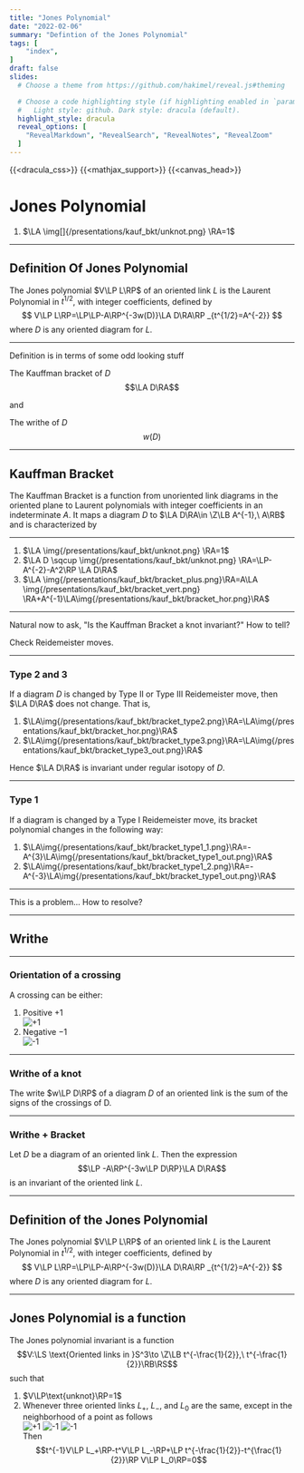 ```yaml
---
title: "Jones Polynomial"
date: "2022-02-06"
summary: "Defintion of the Jones Polynomial"
tags: [
    "index",
]
draft: false
slides:
  # Choose a theme from https://github.com/hakimel/reveal.js#theming

  # Choose a code highlighting style (if highlighting enabled in `params.toml`)
  #   Light style: github. Dark style: dracula (default).
  highlight_style: dracula
  reveal_options: [
    "RevealMarkdown", "RevealSearch", "RevealNotes", "RevealZoom"
  ]
---
```


{{<dracula_css>}}
{{<mathjax_support>}}
{{<canvas_head>}}


# Jones Polynomial
1. $\LA \img[]{/presentations/kauf_bkt/unknot.png} \RA=1$

---
## Definition Of Jones Polynomial

The Jones polynomial $V\LP L\RP$ of an oriented link $L$
is the Laurent Polynomial in $t^{1/2}$, with integer coefficients, defined by
$$ V\LP L\RP=\LP\LP-A\RP^{-3w(D)}\LA D\RA\RP _{t^{1/2}=A^{-2}} $$
where $D$ is any oriented diagram for $L$.

---

Definition is in terms of some odd looking stuff

The Kauffman bracket of $D$
$$\LA D\RA$$

and

The writhe of $D$
$$w(D)$$

---

## Kauffman Bracket

The Kauffman Bracket is a function from unoriented link diagrams in the oriented plane to Laurent polynomials with integer coefficients in an indeterminate $A$. It maps a diagram $D$ to $\LA D\RA\in \Z\LB A^{-1},\ A\RB$
and is characterized by

---

1. $\LA \img{/presentations/kauf_bkt/unknot.png} \RA=1$
2. $\LA D \sqcup \img{/presentations/kauf_bkt/unknot.png} \RA=\LP-A^{-2}-A^2\RP \LA D\RA\$
3. $\LA \img{/presentations/kauf_bkt/bracket_plus.png}\RA=A\LA \img{/presentations/kauf_bkt/bracket_vert.png} \RA+A^{-1}\LA\img{/presentations/kauf_bkt/bracket_hor.png}\RA$








<!-- <img style="max-width:1000px !important; height:auto !important" src="/bracket_1.png"/>

<br/>

<img style="max-width:1000px !important; height:auto !important" src="/bracket_2.png"/> -->

---

Natural now to ask, "Is the Kauffman Bracket a knot invariant?"
How to tell?

Check Reidemeister moves.

---

### Type 2 and 3

If a diagram $D$ is changed by Type II or Type III Reidemeister move, then
$\LA D\RA$ does not change. That is,

1. $\LA\img{/presentations/kauf_bkt/bracket_type2.png}\RA=\LA\img{/presentations/kauf_bkt/bracket_hor.png}\RA$
2. $\LA\img{/presentations/kauf_bkt/bracket_type3.png}\RA=\LA\img{/presentations/kauf_bkt/bracket_type3_out.png}\RA$

Hence $\LA D\RA$ is invariant under regular isotopy of $D$.

---



### Type 1

If a diagram is changed by a Type I Reidemeister move, its bracket polynomial
changes in the following way:

1. $\LA\img{/presentations/kauf_bkt/bracket_type1_1.png}\RA=-A^{3}\LA\img{/presentations/kauf_bkt/bracket_type1_out.png}\RA$
2. $\LA\img{/presentations/kauf_bkt/bracket_type1_2.png}\RA=-A^{-3}\LA\img{/presentations/kauf_bkt/bracket_type1_out.png}\RA$





---



This is a problem... How to resolve?



---
## Writhe

---

### Orientation of a crossing

A crossing can be either:

1. Positive $+1$ <br/> ![+1](/presentations/kauf_bkt/plus.png) <br/>
2. Negative $-1$ <br/> ![-1](/presentations/kauf_bkt/minus.png) <br/>

---

### Writhe of a knot

The write $w\LP D\RP$ of a diagram $D$ of an oriented link is the sum of the
signs of the crossings of D.



---

### Writhe + Bracket

Let $D$ be a diagram of an oriented link $L$. Then the expression
$$\LP -A\RP^{-3w\LP D\RP}\LA D\RA$$
is an invariant of the oriented link $L$.



---

## Definition of the Jones Polynomial

The Jones polynomial $V\LP L\RP$ of an oriented link $L$
is the Laurent Polynomial in $t^{1/2}$, with integer coefficients, defined by
$$ V\LP L\RP=\LP\LP-A\RP^{-3w(D)}\LA D\RA\RP _{t^{1/2}=A^{-2}} $$
where $D$ is any oriented diagram for $L$.

---

## Jones Polynomial is a function

The Jones polynomial invariant is a function
$$V:\LS \text{Oriented links in }S^3\to \Z\LB t^{-\frac{1}{2}},\ t^{-\frac{1}{2}}\RB\RS$$
such that

1. $V\LP\text{unknot}\RP=1$
2. Whenever three oriented links $L_+$, $L_-$, and $L_0$ are the same, except in the neighborhood of a point as follows  <br/> ![+1](/presentations/kauf_bkt/plus.png )   ![-1](/presentations/kauf_bkt/minus.png) ![-1](/presentations/kauf_bkt/skein_vert.png) <br/> Then $$t^{-1}V\LP L_+\RP-t^V\LP L_-\RP+\LP t^{-\frac{1}{2}}-t^{\frac{1}{2}}\RP V\LP L_0\RP=0$$





